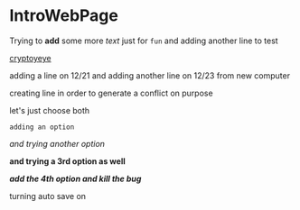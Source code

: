 # IntroWebPage

Trying to **add** some more _text_ just for `fun`
and adding another line to test

[cryptoyeye](https://cryptoyeye.eth.limo)

adding a line on 12/21
and adding another line on 12/23 from new computer

creating line in order to generate a conflict on purpose

let's just choose both

`adding an option`

*and trying another option*

**and trying a 3rd option as well**

***add the 4th option and kill the bug***

turning auto save on
